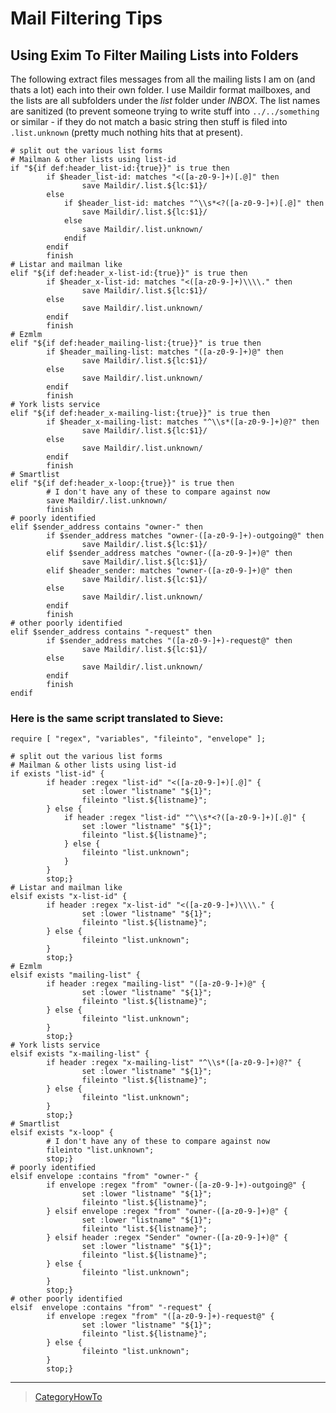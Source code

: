 Mail Filtering Tips
===================

Using Exim To Filter Mailing Lists into Folders
-----------------------------------------------

The following extract files messages from all the mailing lists I am on
(and thats a lot) each into their own folder. I use Maildir format
mailboxes, and the lists are all subfolders under the *list* folder
under *INBOX*. The list names are sanitized (to prevent someone trying
to write stuff into `../../something` or similar - if they do not match
a basic string then stuff is filed into `.list.unknown` (pretty much
nothing hits that at present).

    # split out the various list forms
    # Mailman & other lists using list-id
    if "${if def:header_list-id:{true}}" is true then
            if $header_list-id: matches "<([a-z0-9-]+)[.@]" then
                    save Maildir/.list.${lc:$1}/
            else
                if $header_list-id: matches "^\\s*<?([a-z0-9-]+)[.@]" then
                    save Maildir/.list.${lc:$1}/
                else
                    save Maildir/.list.unknown/
                endif
            endif
            finish
    # Listar and mailman like
    elif "${if def:header_x-list-id:{true}}" is true then
            if $header_x-list-id: matches "<([a-z0-9-]+)\\\\." then
                    save Maildir/.list.${lc:$1}/
            else
                    save Maildir/.list.unknown/
            endif
            finish
    # Ezmlm
    elif "${if def:header_mailing-list:{true}}" is true then
            if $header_mailing-list: matches "([a-z0-9-]+)@" then
                    save Maildir/.list.${lc:$1}/
            else
                    save Maildir/.list.unknown/
            endif
            finish
    # York lists service
    elif "${if def:header_x-mailing-list:{true}}" is true then
            if $header_x-mailing-list: matches "^\\s*([a-z0-9-]+)@?" then
                    save Maildir/.list.${lc:$1}/
            else
                    save Maildir/.list.unknown/
            endif
            finish
    # Smartlist
    elif "${if def:header_x-loop:{true}}" is true then
            # I don't have any of these to compare against now
            save Maildir/.list.unknown/
            finish
    # poorly identified
    elif $sender_address contains "owner-" then
            if $sender_address matches "owner-([a-z0-9-]+)-outgoing@" then
                    save Maildir/.list.${lc:$1}/
            elif $sender_address matches "owner-([a-z0-9-]+)@" then
                    save Maildir/.list.${lc:$1}/
            elif $header_sender: matches "owner-([a-z0-9-]+)@" then
                    save Maildir/.list.${lc:$1}/
            else
                    save Maildir/.list.unknown/
            endif
            finish
    # other poorly identified
    elif $sender_address contains "-request" then
            if $sender_address matches "([a-z0-9-]+)-request@" then
                    save Maildir/.list.${lc:$1}/
            else
                    save Maildir/.list.unknown/
            endif
            finish
    endif

### Here is the same script translated to Sieve:

    require [ "regex", "variables", "fileinto", "envelope" ];

    # split out the various list forms
    # Mailman & other lists using list-id
    if exists "list-id" {
            if header :regex "list-id" "<([a-z0-9-]+)[.@]" {
                    set :lower "listname" "${1}";
                    fileinto "list.${listname}";
            } else {
                if header :regex "list-id" "^\\s*<?([a-z0-9-]+)[.@]" {
                    set :lower "listname" "${1}";
                    fileinto "list.${listname}";
                } else {
                    fileinto "list.unknown";
                }
            }
            stop;}
    # Listar and mailman like
    elsif exists "x-list-id" {
            if header :regex "x-list-id" "<([a-z0-9-]+)\\\\." {
                    set :lower "listname" "${1}";
                    fileinto "list.${listname}";
            } else {
                    fileinto "list.unknown";
            }
            stop;}
    # Ezmlm
    elsif exists "mailing-list" {
            if header :regex "mailing-list" "([a-z0-9-]+)@" {
                    set :lower "listname" "${1}";
                    fileinto "list.${listname}";
            } else {
                    fileinto "list.unknown";
            }
            stop;}
    # York lists service
    elsif exists "x-mailing-list" {
            if header :regex "x-mailing-list" "^\\s*([a-z0-9-]+)@?" {
                    set :lower "listname" "${1}";
                    fileinto "list.${listname}";
            } else {
                    fileinto "list.unknown";
            }
            stop;}
    # Smartlist
    elsif exists "x-loop" {
            # I don't have any of these to compare against now
            fileinto "list.unknown";
            stop;}
    # poorly identified
    elsif envelope :contains "from" "owner-" {
            if envelope :regex "from" "owner-([a-z0-9-]+)-outgoing@" {
                    set :lower "listname" "${1}";
                    fileinto "list.${listname}";
            } elsif envelope :regex "from" "owner-([a-z0-9-]+)@" {
                    set :lower "listname" "${1}";
                    fileinto "list.${listname}";
            } elsif header :regex "Sender" "owner-([a-z0-9-]+)@" {
                    set :lower "listname" "${1}";
                    fileinto "list.${listname}";
            } else {
                    fileinto "list.unknown";
            }
            stop;}
    # other poorly identified
    elsif  envelope :contains "from" "-request" {
            if envelope :regex "from" "([a-z0-9-]+)-request@" {
                    set :lower "listname" "${1}";
                    fileinto "list.${listname}";
            } else {
                    fileinto "list.unknown";
            }
            stop;}

* * * * *

> [CategoryHowTo](CategoryHowTo)
